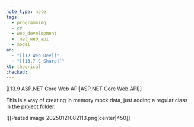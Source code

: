 ```yaml
---
note_type: note
tags:
  - programming
  - c#
  - web_development
  - .net_web_api
  - model
mn:
  - "[[12 Web Dev]]"
  - "[[13.7 C Sharp]]"
kt: theorical
checked:
---
```

[[13.9 ASP.NET Core Web API|ASP.NET Core Web API]]

This is a way of creating in memory mock data, just adding a regular class in the project folder. 

![[Pasted image 20250121082113.png|center|450]]
